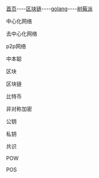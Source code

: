 [首页](https://summer2009.github.io/BlockChain2018/)----[区块链](https://summer2009.github.io/BlockChain2018/)----[golang](https://summer2009.github.io/BlockChain2018/)----[树莓派](https://summer2009.github.io/wisdomdo/info_raspi.html)


中心化网络

去中心化网络

p2p网络

中本聪

区块

区块链

比特币

非对称加密

公钥

私钥

共识

POW

POS



